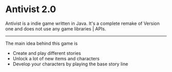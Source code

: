 # Antivist 2.0 #
Antivist is a indie game written in Java. It's a complete remake of Version one and does not use any game libraries | APIs.
*****
The main idea behind this game is
* Create and play different stories
* Unlock a lot of new items and characters
 * Develop your characters by playing the base story line